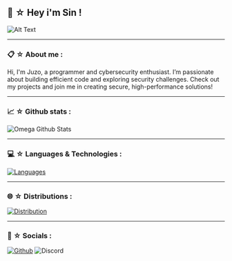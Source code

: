 ## 🍜 ☆ Hey i'm Sin !

![Alt Text](https://c.tenor.com/db8Qgq_UpZMAAAAd/tenor.gif)

-----

### 📋 ☆ About me :
Hi, I'm Juzo, a programmer and cybersecurity enthusiast. I’m passionate about building efficient code and exploring security challenges. Check out my projects and join me in creating secure, high-performance solutions!

-----

### 📈 ☆ Github stats : 
![Omega Github Stats](https://github-readme-stats.vercel.app/api?username=siinomega&show=reviews,discussions_started,discussions_answered,prs_merged,prs_merged_percentage&show_icons=true&theme=transparent&text_color=c0deff&title_color=006FEE&icons_color=006FEE&locale=en&custom_title=Sin%27s%20Stats!)

-----

### 💻 ☆ Languages & Technologies :

[![Languages](https://skillicons.dev/icons?i=python,rust)](https://skillicons.dev) <br />

-----

### 🌐 ☆ Distributions :

[![Distribution](https://skillicons.dev/icons?i=windows,mint,kali,ubuntu,debian)](https://skillicons.dev) <br />

-----

### 📲 ☆ Socials :
[![Github](https://img.shields.io/badge/GitHub-100000?style=for-the-badge&logo=github&logoColor=white)](https://github.com/siinomega)
![Discord](https://img.shields.io/badge/Discord-7289DA?style=for-the-badge&logo=discord&logoColor=white)
